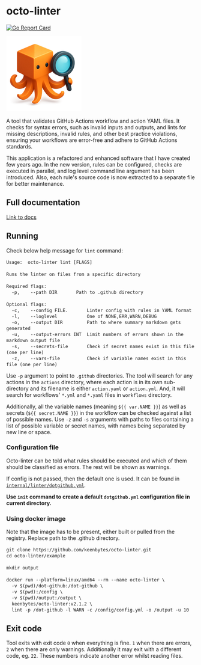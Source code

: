 # octo-linter

[![Go Report Card](https://goreportcard.com/badge/github.com/keenbytes/octo-linter)](https://goreportcard.com/report/github.com/keenbytes/octo-linter)

![octo-linter](octo-linter.png "octo-linter")

A tool that validates GitHub Actions workflow and action YAML files. It checks for syntax errors, such as
invalid inputs and outputs, and lints for missing descriptions, invalid rules, and other best practice
violations, ensuring your workflows are error-free and adhere to GitHub Actions standards.

This application is a refactored and enhanced software that I
have created few years ago.  In the new version, rules can be configured, checks are executed in parallel,
and log level command line argument has been introduced.  Also, each rule's source code is now extracted
to a separate file for better maintenance.

## Full documentation
[Link to docs](https://keenbytes.github.io/octo-linter/)

## Running
Check below help message for `lint` command:

    Usage:  octo-linter lint [FLAGS]
    
    Runs the linter on files from a specific directory
    
    Required flags: 
      -p,	 --path DIR       Path to .github directory
    
    Optional flags: 
      -c,	 --config FILE.       Linter config with rules in YAML format
      -l,	 --loglevel           One of NONE,ERR,WARN,DEBUG
      -o,	 --output DIR         Path to where summary markdown gets generated
      -u,	 --output-errors INT  Limit numbers of errors shown in the markdown output file
      -s,	 --secrets-file       Check if secret names exist in this file (one per line)
      -z,	 --vars-file          Check if variable names exist in this file (one per line)

Use `-p` argument to point to `.github` directories.  The tool will search for any actions in the `actions`
directory, where each action is in its own sub-directory and its filename is either `action.yaml` or
`action.yml`.  And, it will search for workflows' `*.yml` and `*.yaml` files in `workflows` directory.

Additionally, all the variable names (meaning `${{ var.NAME }}`) as well as secrets (`${{ secret.NAME }}`)
in the workflow can be checked against a list of possible names.  Use `-z` and `-s` arguments with paths
to files containing a list of possible variable or secret names, with names being separated by new line or
space.

### Configuration file
Octo-linter can be told what rules should be executed and which of them should be classified as errors.  The
rest will be shown as warnings.

If config is not passed, then the default one is used.  It can be found in 
[`internal/linter/dotgithub.yml`](internal/linter/dotgithub.yml).

**Use `init` command to create a default `dotgithub.yml` configuration file in current directory.**

### Using docker image
Note that the image has to be present, either built or pulled from the registry.
Replace path to the .github directory.

````
git clone https://github.com/keenbytes/octo-linter.git
cd octo-linter/example

mkdir output

docker run --platform=linux/amd64 --rm --name octo-linter \
  -v $(pwd)/dot-github:/dot-github \
  -v $(pwd):/config \
  -v $(pwd)/output:/output \
  keenbytes/octo-linter:v2.1.2 \
  lint -p /dot-github -l WARN -c /config/config.yml -o /output -u 10
````


## Exit code
Tool exits with exit code `0` when everything is fine.  `1` when there are errors, `2` when there are only
warnings.  Additionally it may exit with a different code, eg. `22`.  These numbers indicate another error
whilst reading files.

